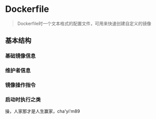 # Dockerfile

> Dockerfile时一个文本格式的配置文件，可用来快速创建自定义的镜像

## 基本结构

### 基础镜像信息

### 维护者信息

### 镜像操作指令

### 启动时执行之类

操，人家那才是人生赢家，cha'yi'm89 